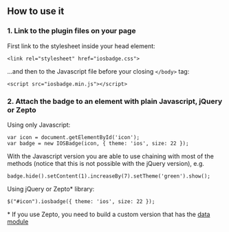 ## How to use it

### 1. Link to the plugin files on your page

First link to the stylesheet inside your head element:

    <link rel="stylesheet" href="iosbadge.css">

...and then to the Javascript file before your closing `</body>` tag:

    <script src="iosbadge.min.js"></script>

### 2. Attach the badge to an element with plain Javascript, jQuery or Zepto

Using only Javascript:

    var icon = document.getElementById('icon');
    var badge = new IOSBadge(icon, { theme: 'ios', size: 22 });

With the Javascript version you are able to use chaining with most of the methods (notice that this is not possible with the jQuery version), e.g.

    badge.hide().setContent(1).increaseBy(7).setTheme('green').show();

Using jQuery or Zepto* library:

    $("#icon").iosbadge({ theme: 'ios', size: 22 });

\* If you use Zepto, you need to build a custom version that has the [data module](https://github.com/madrobby/zepto#zepto-modules)